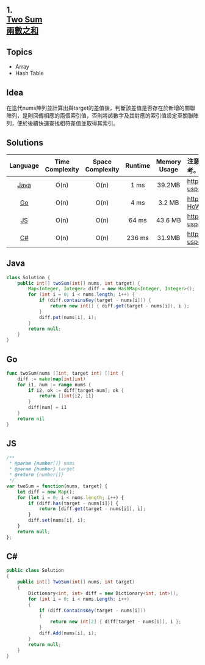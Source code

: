 ##  **1.<br/>[Two Sum](https://leetcode.com/problems/two-sum/)<br/>[兩數之和](https://leetcode-cn.com/problems/two-sum/)**

## **Topics**
* Array 
* Hash Table

## **Idea**
在迭代nums陣列並計算出與target的差值後，判斷該差值是否存在於新增的關聯陣列，是則回傳相應的兩個索引值，否則將該數字及其對應的索引值設定至關聯陣列，便於後續快速查找相符差值並取得其索引。

## **Solutions**
| Language | Time Complexity | Space Complexity | Runtime | Memory Usage | 注意：Runtime和Memory Usage的數值皆來自LeetCode提供的效能測試，僅供參考。 |
| :--: | :--: | :--: | :--: | :--: | :-- |
| [Java](https://github.com/cashviar/leetcode/blob/main/problems/algorithms/1_two-sum.md#java) | O(n) | O(n) | 1 ms | 39.2MB | https://drive.google.com/file/d/13G1crITzONM18Kd78qJFdBpevTbazOJd/view?usp=sharing |
| [Go](https://github.com/cashviar/leetcode/blob/main/problems/algorithms/1_two-sum.md#go) | O(n) | O(n) | 4 ms | 3.2 MB | https://drive.google.com/file/d/1E7UFUCqwUFAOhZ-HoWsx_MyLIow67S7Q/view?usp=sharing |
| [JS](https://github.com/cashviar/leetcode/blob/main/problems/algorithms/1_two-sum.md#js) | O(n) | O(n) | 64 ms | 43.6 MB | https://drive.google.com/file/d/152wPSLe9ohP_FhPz_WlbYNBppJjxzlDq/view?usp=sharing |
| [C#](https://github.com/cashviar/leetcode/blob/main/problems/algorithms/1_two-sum.md#c) | O(n) | O(n) | 236 ms | 31.9MB | https://drive.google.com/file/d/1BmMEWGtqwPl_GdKhCozHTILTbDZfvYOz/view?usp=sharing |

## Java
```Java
class Solution {
    public int[] twoSum(int[] nums, int target) {
        Map<Integer, Integer> diff = new HashMap<Integer, Integer>();
        for (int i = 0; i < nums.length; i++) {
            if (diff.containsKey(target - nums[i])) {
                return new int[] { diff.get(target - nums[i]), i };
            }
            diff.put(nums[i], i);
        }
        return null;
    }
}
```

## Go

```Go
func twoSum(nums []int, target int) []int {
    diff := make(map[int]int)
    for i1, num := range nums {
        if i2, ok := diff[target-num]; ok {
            return []int{i2, i1}
        }
        diff[num] = i1
    }
    return nil
}
```

## JS
```js
/**
 * @param {number[]} nums
 * @param {number} target
 * @return {number[]}
 */
var twoSum = function(nums, target) {
    let diff = new Map();
    for (let i = 0; i < nums.length; i++) {
        if (diff.has(target - nums[i])) {
            return [diff.get(target - nums[i]), i];
        }
        diff.set(nums[i], i);
    }
    return null;
};
```

## C#
```csharp
public class Solution 
{
    public int[] TwoSum(int[] nums, int target) 
    {    
        Dictionary<int, int> diff = new Dictionary<int, int>();
        for (int i = 0; i < nums.Length; i++) 
        {
            if (diff.ContainsKey(target - nums[i])) 
            {
                return new int[2] { diff[target - nums[i]], i };            
            }
            diff.Add(nums[i], i);
        }                
        return null;
    }
}
```
